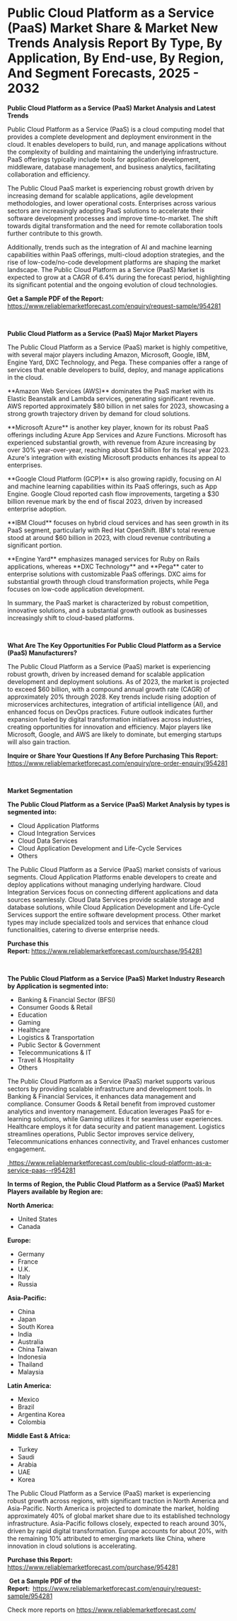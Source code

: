<p><h1>Public Cloud Platform as a Service (PaaS) Market Share & Market New Trends Analysis Report By Type, By Application, By End-use, By Region, And Segment Forecasts, 2025 - 2032</h1></p><p><strong>Public Cloud Platform as a Service (PaaS) Market Analysis and Latest Trends</strong></p>
<p><p>Public Cloud Platform as a Service (PaaS) is a cloud computing model that provides a complete development and deployment environment in the cloud. It enables developers to build, run, and manage applications without the complexity of building and maintaining the underlying infrastructure. PaaS offerings typically include tools for application development, middleware, database management, and business analytics, facilitating collaboration and efficiency.</p><p>The Public Cloud PaaS market is experiencing robust growth driven by increasing demand for scalable applications, agile development methodologies, and lower operational costs. Enterprises across various sectors are increasingly adopting PaaS solutions to accelerate their software development processes and improve time-to-market. The shift towards digital transformation and the need for remote collaboration tools further contribute to this growth.</p><p>Additionally, trends such as the integration of AI and machine learning capabilities within PaaS offerings, multi-cloud adoption strategies, and the rise of low-code/no-code development platforms are shaping the market landscape. The Public Cloud Platform as a Service (PaaS) Market is expected to grow at a CAGR of 6.4% during the forecast period, highlighting its significant potential and the ongoing evolution of cloud technologies.</p></p>
<p><strong>Get a Sample PDF of the Report:&nbsp;</strong> <a href="https://www.reliablemarketforecast.com/enquiry/request-sample/954281?utm_campaign=2413&utm_medium=2&utm_source=Github&utm_content=ia&utm_term=11032025&utm_id=public-cloud-platform-as-a-service-paas">https://www.reliablemarketforecast.com/enquiry/request-sample/954281</a></p>
<p>&nbsp;</p>
<p><strong>Public Cloud Platform as a Service (PaaS) Major Market Players</strong></p>
<p><p>The Public Cloud Platform as a Service (PaaS) market is highly competitive, with several major players including Amazon, Microsoft, Google, IBM, Engine Yard, DXC Technology, and Pega. These companies offer a range of services that enable developers to build, deploy, and manage applications in the cloud.</p><p>**Amazon Web Services (AWS)** dominates the PaaS market with its Elastic Beanstalk and Lambda services, generating significant revenue. AWS reported approximately $80 billion in net sales for 2023, showcasing a strong growth trajectory driven by demand for cloud solutions.</p><p>**Microsoft Azure** is another key player, known for its robust PaaS offerings including Azure App Services and Azure Functions. Microsoft has experienced substantial growth, with revenue from Azure increasing by over 30% year-over-year, reaching about $34 billion for its fiscal year 2023. Azure's integration with existing Microsoft products enhances its appeal to enterprises.</p><p>**Google Cloud Platform (GCP)** is also growing rapidly, focusing on AI and machine learning capabilities within its PaaS offerings, such as App Engine. Google Cloud reported cash flow improvements, targeting a $30 billion revenue mark by the end of fiscal 2023, driven by increased enterprise adoption.</p><p>**IBM Cloud** focuses on hybrid cloud services and has seen growth in its PaaS segment, particularly with Red Hat OpenShift. IBM's total revenue stood at around $60 billion in 2023, with cloud revenue contributing a significant portion.</p><p>**Engine Yard** emphasizes managed services for Ruby on Rails applications, whereas **DXC Technology** and **Pega** cater to enterprise solutions with customizable PaaS offerings. DXC aims for substantial growth through cloud transformation projects, while Pega focuses on low-code application development.</p><p>In summary, the PaaS market is characterized by robust competition, innovative solutions, and a substantial growth outlook as businesses increasingly shift to cloud-based platforms.</p></p>
<p>&nbsp;</p>
<p><strong>What Are The Key Opportunities For Public Cloud Platform as a Service (PaaS) Manufacturers?</strong></p>
<p><p>The Public Cloud Platform as a Service (PaaS) market is experiencing robust growth, driven by increased demand for scalable application development and deployment solutions. As of 2023, the market is projected to exceed $60 billion, with a compound annual growth rate (CAGR) of approximately 20% through 2028. Key trends include rising adoption of microservices architectures, integration of artificial intelligence (AI), and enhanced focus on DevOps practices. Future outlook indicates further expansion fueled by digital transformation initiatives across industries, creating opportunities for innovation and efficiency. Major players like Microsoft, Google, and AWS are likely to dominate, but emerging startups will also gain traction.</p></p>
<p><strong>Inquire or Share Your Questions If Any Before Purchasing This Report:</strong> <a href="https://www.reliablemarketforecast.com/enquiry/pre-order-enquiry/954281?utm_campaign=2413&utm_medium=2&utm_source=Github&utm_content=ia&utm_term=11032025&utm_id=public-cloud-platform-as-a-service-paas">https://www.reliablemarketforecast.com/enquiry/pre-order-enquiry/954281</a></p>
<p>&nbsp;</p>
<p><strong>Market Segmentation</strong></p>
<p><strong>The Public Cloud Platform as a Service (PaaS) Market Analysis by types is segmented into:</strong></p>
<p><ul><li>Cloud Application Platforms</li><li>Cloud Integration Services</li><li>Cloud Data Services</li><li>Cloud Application Development and Life-Cycle Services</li><li>Others</li></ul></p>
<p><p>The Public Cloud Platform as a Service (PaaS) market consists of various segments. Cloud Application Platforms enable developers to create and deploy applications without managing underlying hardware. Cloud Integration Services focus on connecting different applications and data sources seamlessly. Cloud Data Services provide scalable storage and database solutions, while Cloud Application Development and Life-Cycle Services support the entire software development process. Other market types may include specialized tools and services that enhance cloud functionalities, catering to diverse enterprise needs.</p></p>
<p><strong>Purchase this Report:&nbsp;</strong><a href="https://www.reliablemarketforecast.com/purchase/954281?utm_campaign=2413&utm_medium=2&utm_source=Github&utm_content=ia&utm_term=11032025&utm_id=public-cloud-platform-as-a-service-paas">https://www.reliablemarketforecast.com/purchase/954281</a></p>
<p>&nbsp;</p>
<p><strong>The Public Cloud Platform as a Service (PaaS) Market Industry Research by Application is segmented into:</strong></p>
<p><ul><li>Banking & Financial Sector (BFSI)</li><li>Consumer Goods & Retail</li><li>Education</li><li>Gaming</li><li>Healthcare</li><li>Logistics & Transportation</li><li>Public Sector & Government</li><li>Telecommunications & IT</li><li>Travel & Hospitality</li><li>Others</li></ul></p>
<p><p>The Public Cloud Platform as a Service (PaaS) market supports various sectors by providing scalable infrastructure and development tools. In Banking & Financial Services, it enhances data management and compliance. Consumer Goods & Retail benefit from improved customer analytics and inventory management. Education leverages PaaS for e-learning solutions, while Gaming utilizes it for seamless user experiences. Healthcare employs it for data security and patient management. Logistics streamlines operations, Public Sector improves service delivery, Telecommunications enhances connectivity, and Travel enhances customer engagement.</p></p>
<p><a href="https://www.reliablemarketforecast.com/public-cloud-platform-as-a-service-paas--r954281?utm_campaign=2413&utm_medium=2&utm_source=Github&utm_content=ia&utm_term=11032025&utm_id=public-cloud-platform-as-a-service-paas">&nbsp;https://www.reliablemarketforecast.com/public-cloud-platform-as-a-service-paas--r954281</a></p>
<p><strong>In terms of Region, the Public Cloud Platform as a Service (PaaS) Market Players available by Region are:</strong></p>
<p>
    <p> <strong> North America: </strong>
        <ul>
            <li>United States</li>
            <li>Canada</li>
        </ul>
        </p> 
    <p> <strong> Europe: </strong>
        <ul>
            <li>Germany</li>
            <li>France</li>
            <li>U.K.</li>
            <li>Italy</li>
            <li>Russia</li>
        </ul>
        </p> 
    <p> <strong> Asia-Pacific: </strong>
        <ul>
            <li>China</li>
            <li>Japan</li>
            <li>South Korea</li>
            <li>India</li>
            <li>Australia</li>
            <li>China Taiwan</li>
            <li>Indonesia</li>
            <li>Thailand</li>
            <li>Malaysia</li>
        </ul>
        </p> 
    <p> <strong> Latin America: </strong>
        <ul>
            <li>Mexico</li>
            <li>Brazil</li>
            <li>Argentina Korea</li>
            <li>Colombia</li>
        </ul>
        </p> 
    <p> <strong> Middle East & Africa: </strong>
        <ul>
            <li>Turkey</li>
            <li>Saudi</li>
            <li>Arabia</li>
            <li>UAE</li>
            <li>Korea</li>
        </ul>
    </p>
    </p>
<p><p>The Public Cloud Platform as a Service (PaaS) market is experiencing robust growth across regions, with significant traction in North America and Asia-Pacific. North America is projected to dominate the market, holding approximately 40% of global market share due to its established technology infrastructure. Asia-Pacific follows closely, expected to reach around 30%, driven by rapid digital transformation. Europe accounts for about 20%, with the remaining 10% attributed to emerging markets like China, where innovation in cloud solutions is accelerating.</p></p>
<p><strong>Purchase this Report: </strong><a href="https://www.reliablemarketforecast.com/purchase/954281?utm_campaign=2413&utm_medium=2&utm_source=Github&utm_content=ia&utm_term=11032025&utm_id=public-cloud-platform-as-a-service-paas">https://www.reliablemarketforecast.com/purchase/954281</a></p>
<p>&nbsp;<strong>Get a Sample PDF of the Report:&nbsp;&nbsp;</strong><a href="https://www.reliablemarketforecast.com/enquiry/request-sample/954281?utm_campaign=2413&utm_medium=2&utm_source=Github&utm_content=ia&utm_term=11032025&utm_id=public-cloud-platform-as-a-service-paas">https://www.reliablemarketforecast.com/enquiry/request-sample/954281</a></p>
<p><strong></strong></p>
<p>Check more reports on <a href="https://www.reliablemarketforecast.com/?utm_campaign=2413&utm_medium=2&utm_source=Github&utm_content=ia&utm_term=11032025&utm_id=public-cloud-platform-as-a-service-paas">https://www.reliablemarketforecast.com/</a></p>